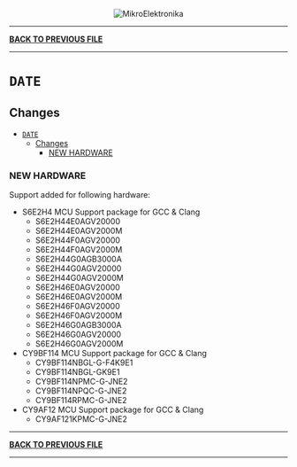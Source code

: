 <p align="center">
  <img src="http://www.mikroe.com/img/designs/beta/logo_small.png?raw=true" alt="MikroElektronika"/>
</p>

---

**[BACK TO PREVIOUS FILE](../changelog.md)**

---

# `DATE`

## Changes

- [`DATE`](#date)
  - [Changes](#changes)
    - [NEW HARDWARE](#new-hardware)

### NEW HARDWARE

Support added for following hardware:

+ S6E2H4 MCU Support package for GCC & Clang
  + S6E2H44E0AGV20000
  + S6E2H44E0AGV2000M
  + S6E2H44F0AGV20000
  + S6E2H44F0AGV2000M
  + S6E2H44G0AGB3000A
  + S6E2H44G0AGV20000
  + S6E2H44G0AGV2000M
  + S6E2H46E0AGV20000
  + S6E2H46E0AGV2000M
  + S6E2H46F0AGV20000
  + S6E2H46F0AGV2000M
  + S6E2H46G0AGB3000A
  + S6E2H46G0AGV20000
  + S6E2H46G0AGV2000M
+ CY9BF114 MCU Support package for GCC & Clang
  + CY9BF114NBGL-G-F4K9E1
  + CY9BF114NBGL-GK9E1
  + CY9BF114NPMC-G-JNE2
  + CY9BF114NPQC-G-JNE2
  + CY9BF114RPMC-G-JNE2
+ CY9AF12 MCU Support package for GCC & Clang
  + CY9AF121KPMC-G-JNE2

---

**[BACK TO PREVIOUS FILE](../changelog.md)**

---
